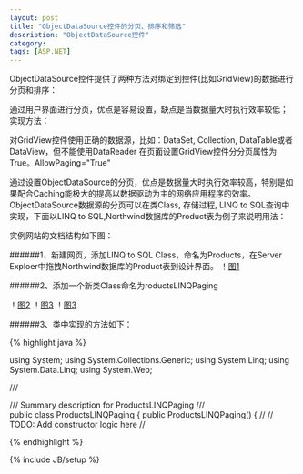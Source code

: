 ```yaml
---
layout: post
title: "ObjectDataSource控件的分页、排序和筛选"
description: "ObjectDataSource控件"
category: 
tags: [ASP.NET]
---
```

ObjectDataSource控件提供了两种方法对绑定到控件(比如GridView)的数据进行分页和排序：

通过用户界面进行分页，优点是容易设置，缺点是当数据量大时执行效率较低；
实现方法：

对GridView控件使用正确的数据源，比如：DataSet, Collection, DataTable或者DataView，但不能使用DataReader
在页面设置GridView控件分分页属性为True。AllowPaging="True"
 

通过设置ObjectDataSource的分页，优点是数据量大时执行效率较高，特别是如果配合Caching能极大的提高以数据驱动为主的网络应用程序的效率。
ObjectDataSource数据源的分页可以在类Class, 存储过程, LINQ to SQL查询中实现，下面以LINQ to SQL,Northwind数据库的Product表为例子来说明用法：

实例网站的文档结构如下图：

######1、新建网页，添加LINQ to SQL Class，命名为Products，在Server Exploer中拖拽Northwind数据库的Product表到设计界面。
！[图1](/assets/images/2009/3/04.png)

######2、添加一个新类Class命名为roductsLINQPaging

！[图2](/assets/images/2009/3/05.png)
！[图3](/assets/images/2009/3/06.png)
！[图3](/assets/images/2009/3/06.png)

######3、类中实现的方法如下：

{% highlight java %}

using System;
using System.Collections.Generic;
using System.Linq;
using System.Data.Linq;
using System.Web;

/// <summary>
/// Summary description for ProductsLINQPaging
/// </summary>
public class ProductsLINQPaging
	{
	  public ProductsLINQPaging()
	    {
	        //
	        // TODO: Add constructor logic here
	        //
	        
{% endhighlight %}



{% include JB/setup %}
